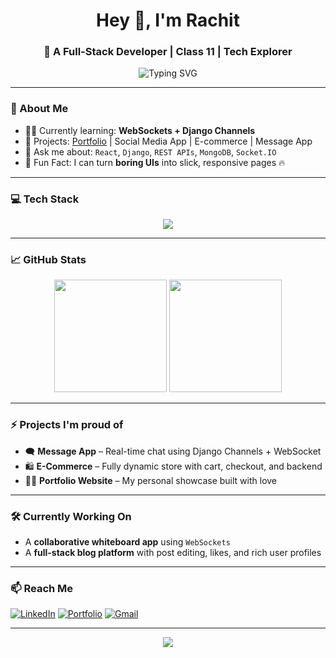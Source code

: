 <h1 align="center">Hey 👋, I'm Rachit</h1>
<h3 align="center">🚀 A Full-Stack Developer | Class 11 | Tech Explorer</h3>

<p align="center">
  <img src="https://readme-typing-svg.demolab.com?font=Fira+Code&weight=500&pause=1000&center=true&vCenter=true&multiline=true&width=435&height=60&lines=React+%7C+Django+%7C+MongoDB+%7C+Tailwind+%7C+WebSockets;Always+building%2C+breaking%2C+learning+%F0%9F%94%A5" alt="Typing SVG" />
</p>

---

### 🧠 About Me

- 🧑‍💻 Currently learning: **WebSockets + Django Channels**
- 🔨 Projects: [Portfolio](https://rachitt-portfolio.vercel.app) | Social Media App | E-commerce | Message App
- 💬 Ask me about: `React`, `Django`, `REST APIs`, `MongoDB`, `Socket.IO`
- 🧩 Fun Fact: I can turn **boring UIs** into slick, responsive pages 🔥

---

### 💻 Tech Stack

<p align="center">
  <img src="https://skillicons.dev/icons?i=react,js,ts,html,css,tailwind,python,django,mongodb,nodejs,express,firebase,git,github,vscode" />
</p>

---

### 📈 GitHub Stats

<p align="center">
  <img src="https://github-readme-stats.vercel.app/api?username=rachit-username&show_icons=true&theme=tokyonight" height="180" />
  <img src="https://github-readme-stats.vercel.app/api/top-langs/?username=rachit-username&layout=compact&theme=tokyonight" height="180"/>
</p>

---

### ⚡ Projects I'm proud of

- 🗨️ **Message App** – Real-time chat using Django Channels + WebSocket  
- 🛍️ **E-Commerce** – Fully dynamic store with cart, checkout, and backend  
- 👨‍🎨 **Portfolio Website** – My personal showcase built with love  

---

### 🛠️ Currently Working On
- A **collaborative whiteboard app** using `WebSockets`
- A **full-stack blog platform** with post editing, likes, and rich user profiles

---

### 📫 Reach Me

[![LinkedIn](https://img.shields.io/badge/LinkedIn-blue?style=for-the-badge&logo=linkedin&logoColor=white)](https://linkedin.com/in/your-username)
[![Portfolio](https://img.shields.io/badge/Portfolio-Visit-orange?style=for-the-badge)](https://rachitt-portfolio.vercel.app)
[![Gmail](https://img.shields.io/badge/Gmail-Email-red?style=for-the-badge&logo=gmail&logoColor=white)](mailto:your.email@gmail.com)

---

<p align="center">
  <img src="https://komarev.com/ghpvc/?username=rachit-username&label=Profile%20Views&color=blueviolet&style=flat" />
</p>
